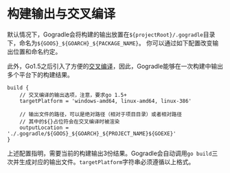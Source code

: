 # 构建输出与交叉编译

默认情况下，Gogradle会将构建的输出放置在`${projectRoot}/.gogradle`目录下，命名为`${GOOS}_${GOARCH}_${PACKAGE_NAME}`。
你可以通过如下配置改变输出位置和命名约定。

此外，Go1.5之后引入了方便的[交叉编译](https://dave.cheney.net/2015/08/22/cross-compilation-with-go-1-5)，因此，Gogradle能够在一次构建中输出多个平台下的构建结果。

```
build {
    // 交叉编译的输出选项，注意，要求go 1.5+
    targetPlatform = 'windows-amd64, linux-amd64, linux-386'
    
    // 输出文件的路径，可以是绝对路径（相对于项目目录）或者相对路径
    // 其中的${}占位符会在交叉编译时被渲染
    outputLocation = './.gogradle/${GOOS}_${GOARCH}_${PROJECT_NAME}${GOEXE}'
}
```

上述配置指明，需要当前的构建输出3份结果。Gogradle会自动调用`go build`三次并生成对应的输出文件。`targetPlatform`字符串必须遵循以上格式。


